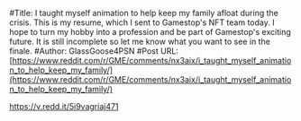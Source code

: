 #Title: I taught myself animation to help keep my family afloat during the crisis. This is my resume, which I sent to Gamestop's NFT team today. I hope to turn my hobby into a profession and be part of Gamestop's exciting future. It is still incomplete so let me know what you want to see in the finale.
#Author: GlassGoose4PSN
#Post URL: [https://www.reddit.com/r/GME/comments/nx3aix/i_taught_myself_animation_to_help_keep_my_family/](https://www.reddit.com/r/GME/comments/nx3aix/i_taught_myself_animation_to_help_keep_my_family/)


https://v.redd.it/5i9vagriaj471